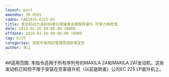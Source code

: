 ```yaml
---
layout: post
amendno: 39-8585
cadno: CAD2016-E225-01
title: 发动机动力涡轮04单元体轴承支撑旋转接头-拧紧力矩检查
date: 2016-01-26 00:00:00 +0800
effdate: 2016-01-26 00:00:00 +0800
tag: E225
categories: 民航中南地区管理局适航审定处
author: 朱江
---
```


##适用范围:
本指令适用于所有序列号的MAKILA 2A和MAKILA 2A1发动机，这些发动机已知但不限于安装在空客直升机（以前是欧直）公司EC 225 LP直升机上。

